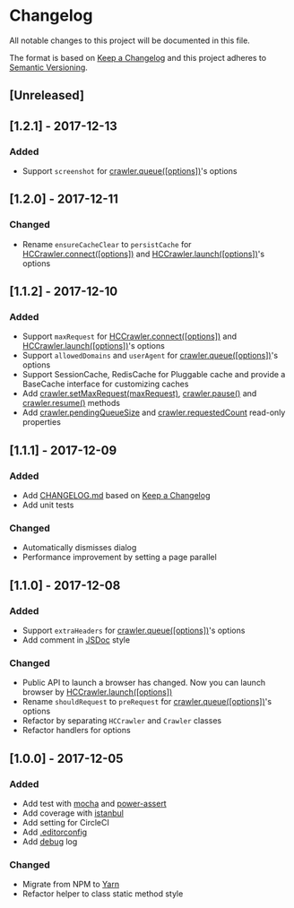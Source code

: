 # Changelog
All notable changes to this project will be documented in this file.

The format is based on [Keep a Changelog](http://keepachangelog.com/en/1.0.0/)
and this project adheres to [Semantic Versioning](http://semver.org/spec/v2.0.0.html).

## [Unreleased]

## [1.2.1] - 2017-12-13
### Added

- Support `screenshot` for [crawler.queue([options])](https://github.com/yujiosaka/headless-chrome-crawler#crawlerqueueoptions)'s options

## [1.2.0] - 2017-12-11
### Changed

- Rename `ensureCacheClear` to `persistCache` for [HCCrawler.connect([options])](https://github.com/yujiosaka/headless-chrome-crawler#hccrawlerconnectoptions) and [HCCrawler.launch([options])](https://github.com/yujiosaka/headless-chrome-crawler#hccrawlerlaunchoptions)'s options

## [1.1.2] - 2017-12-10
### Added

- Support `maxRequest` for [HCCrawler.connect([options])](https://github.com/yujiosaka/headless-chrome-crawler#hccrawlerconnectoptions) and [HCCrawler.launch([options])](https://github.com/yujiosaka/headless-chrome-crawler#hccrawlerlaunchoptions)'s options
- Support `allowedDomains` and `userAgent` for [crawler.queue([options])](https://github.com/yujiosaka/headless-chrome-crawler#crawlerqueueoptions)'s options
- Support SessionCache, RedisCache for Pluggable cache and provide a BaseCache interface for customizing caches
- Add [crawler.setMaxRequest(maxRequest)](https://github.com/yujiosaka/headless-chrome-crawler#crawlersetmaxrequestmaxrequest), [crawler.pause()](https://github.com/yujiosaka/headless-chrome-crawler#crawlerpause) and [crawler.resume()](https://github.com/yujiosaka/headless-chrome-crawler#crawlerresume) methods
- Add [crawler.pendingQueueSize](https://github.com/yujiosaka/headless-chrome-crawler#crawlerpendingqueuesize) and [crawler.requestedCount](https://github.com/yujiosaka/headless-chrome-crawler#crawlerrequestedcount) read-only properties

## [1.1.1] - 2017-12-09
### Added

- Add [CHANGELOG.md](https://github.com/yujiosaka/headless-chrome-crawler/blob/master/CHANGELOG.md) based on [Keep a Changelog](http://keepachangelog.com/en/1.0.0/)
- Add unit tests

### Changed

- Automatically dismisses dialog
- Performance improvement by setting a page parallel

## [1.1.0] - 2017-12-08
### Added

- Support `extraHeaders` for [crawler.queue([options])](https://github.com/yujiosaka/headless-chrome-crawler#crawlerqueueoptions)'s options
- Add comment in [JSDoc](http://usejsdoc.org) style

### Changed

- Public API to launch a browser has changed. Now you can launch browser by [HCCrawler.launch([options])](https://github.com/yujiosaka/headless-chrome-crawler#hccrawlerlaunchoptions)
- Rename `shouldRequest` to `preRequest` for [crawler.queue([options])](https://github.com/yujiosaka/headless-chrome-crawler#crawlerqueueoptions)'s options
- Refactor by separating `HCCrawler` and `Crawler` classes
- Refactor handlers for options

## [1.0.0] - 2017-12-05
### Added

- Add test with [mocha](https://mochajs.org) and [power-assert](https://github.com/power-assert-js/power-assert)
- Add coverage with [istanbul](https://github.com/gotwarlost/istanbul)
- Add setting for CircleCI
- Add [.editorconfig](http://editorconfig.org/)
- Add [debug](https://github.com/visionmedia/debug) log

### Changed

- Migrate from NPM to [Yarn](https://yarnpkg.com/lang/en/)
- Refactor helper to class static method style
